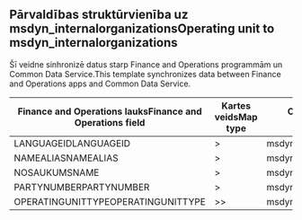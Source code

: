 ## <a name="operating-unit-to-msdyn_internalorganizations"></a><span data-ttu-id="c2913-101">Pārvaldības struktūrvienība uz msdyn_internalorganizations</span><span class="sxs-lookup"><span data-stu-id="c2913-101">Operating unit to msdyn_internalorganizations</span></span>

<span data-ttu-id="c2913-102">Šī veidne sinhronizē datus starp Finance and Operations programmām un Common Data Service.</span><span class="sxs-lookup"><span data-stu-id="c2913-102">This template synchronizes data between Finance and Operations apps and Common Data Service.</span></span>

<span data-ttu-id="c2913-103">Finance and Operations lauks</span><span class="sxs-lookup"><span data-stu-id="c2913-103">Finance and Operations field</span></span> | <span data-ttu-id="c2913-104">Kartes veids</span><span class="sxs-lookup"><span data-stu-id="c2913-104">Map type</span></span> | <span data-ttu-id="c2913-105">Cits Dynamics 365 lauks</span><span class="sxs-lookup"><span data-stu-id="c2913-105">Other Dynamics 365 field</span></span> | <span data-ttu-id="c2913-106">Noklusējuma vērtība</span><span class="sxs-lookup"><span data-stu-id="c2913-106">Default value</span></span>
---|---|---|---
<span data-ttu-id="c2913-107">LANGUAGEID</span><span class="sxs-lookup"><span data-stu-id="c2913-107">LANGUAGEID</span></span> | > | <span data-ttu-id="c2913-108">msdyn_languageid</span><span class="sxs-lookup"><span data-stu-id="c2913-108">msdyn_languageid</span></span> | 
<span data-ttu-id="c2913-109">NAMEALIAS</span><span class="sxs-lookup"><span data-stu-id="c2913-109">NAMEALIAS</span></span> | > | <span data-ttu-id="c2913-110">msdyn_namealias</span><span class="sxs-lookup"><span data-stu-id="c2913-110">msdyn_namealias</span></span> | 
<span data-ttu-id="c2913-111">NOSAUKUMS</span><span class="sxs-lookup"><span data-stu-id="c2913-111">NAME</span></span> | > | <span data-ttu-id="c2913-112">msdyn_name</span><span class="sxs-lookup"><span data-stu-id="c2913-112">msdyn_name</span></span> | 
<span data-ttu-id="c2913-113">PARTYNUMBER</span><span class="sxs-lookup"><span data-stu-id="c2913-113">PARTYNUMBER</span></span> | > | <span data-ttu-id="c2913-114">msdyn_partynumber</span><span class="sxs-lookup"><span data-stu-id="c2913-114">msdyn_partynumber</span></span> | 
<span data-ttu-id="c2913-115">OPERATINGUNITTYPE</span><span class="sxs-lookup"><span data-stu-id="c2913-115">OPERATINGUNITTYPE</span></span> | >> | <span data-ttu-id="c2913-116">msdyn_type</span><span class="sxs-lookup"><span data-stu-id="c2913-116">msdyn_type</span></span> | 

